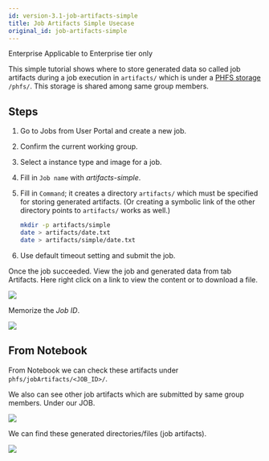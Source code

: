```yaml
---
id: version-3.1-job-artifacts-simple
title: Job Artifacts Simple Usecase
original_id: job-artifacts-simple
---
```


<div class="ee-only tooltip">Enterprise
  <span class="tooltiptext">Applicable to Enterprise tier only</span>
</div>

This simple tutorial shows where to store generated data so called job artifacts during a job execution in `artifacts/` which is under a [PHFS storage](design/phfs) `/phfs/`. This storage is shared among same group members.

## Steps

1. Go to Jobs from User Portal and create a new job.
2. Confirm the current working group.
3. Select a instance type and image for a job.
4. Fill in `Job name` with *artifacts-simple*.
5. Fill in `Command`; it creates a directory `artifacts/` which must be specified for storing generated artifacts. (Or creating a symbolic link of the other directory points to `artifacts/` works as well.)

    ```bash
    mkdir -p artifacts/simple
    date > artifacts/date.txt
    date > artifacts/simple/date.txt
    ```

6. Use default timeout setting and submit the job.

Once the job succeeded. View the job and generated data from tab Artifacts. Here right click on a link to view the content or to download a file.

![](assets/jart_simple_file.png)

Memorize the *Job ID*.

![](assets/jart_simple_job.png)

## From Notebook

From Notebook we can check these artifacts under `phfs/jobArtifacts/<JOB_ID>/`.

We also can see other job artifacts which are submitted by same group members. Under our JOB.

![](assets/jart_simple_nb_1.png)

We can find these generated directories/files (job artifacts).

![](assets/jart_simple_nb_2.png)